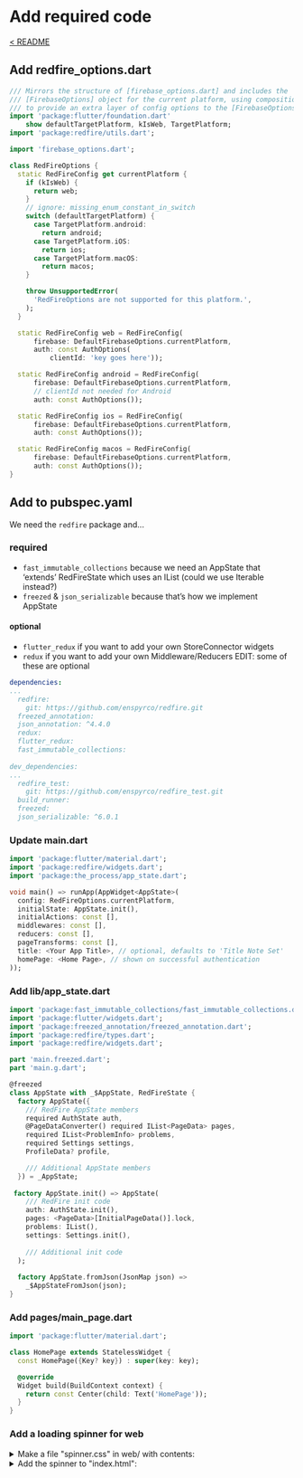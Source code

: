 # Add required code

[< README]

## Add redfire_options.dart

```Dart
/// Mirrors the structure of [firebase_options.dart] and includes the
/// [FirebaseOptions] object for the current platform, using composition
/// to provide an extra layer of config options to the [FirebaseOptions].
import 'package:flutter/foundation.dart'
    show defaultTargetPlatform, kIsWeb, TargetPlatform;
import 'package:redfire/utils.dart';

import 'firebase_options.dart';

class RedFireOptions {
  static RedFireConfig get currentPlatform {
    if (kIsWeb) {
      return web;
    }
    // ignore: missing_enum_constant_in_switch
    switch (defaultTargetPlatform) {
      case TargetPlatform.android:
        return android;
      case TargetPlatform.iOS:
        return ios;
      case TargetPlatform.macOS:
        return macos;
    }

    throw UnsupportedError(
      'RedFireOptions are not supported for this platform.',
    );
  }

  static RedFireConfig web = RedFireConfig(
      firebase: DefaultFirebaseOptions.currentPlatform,
      auth: const AuthOptions(
          clientId: 'key goes here'));

  static RedFireConfig android = RedFireConfig(
      firebase: DefaultFirebaseOptions.currentPlatform,
      // clientId not needed for Android
      auth: const AuthOptions());

  static RedFireConfig ios = RedFireConfig(
      firebase: DefaultFirebaseOptions.currentPlatform,
      auth: const AuthOptions());

  static RedFireConfig macos = RedFireConfig(
      firebase: DefaultFirebaseOptions.currentPlatform,
      auth: const AuthOptions());
}
```

## Add to pubspec.yaml

We need the `redfire` package and...

### required

- `fast_immutable_collections` because we need an AppState that ‘extends’ RedFireState which uses an IList (could we use Iterable instead?)
- `freezed` & `json_serializable` because that’s how we implement AppState

#### optional

- `flutter_redux` if you want to add your own StoreConnector widgets
- `redux` if you want to add your own Middleware/Reducers
EDIT: some of these are optional

```yml
dependencies:
...
  redfire:
    git: https://github.com/enspyrco/redfire.git
  freezed_annotation:
  json_annotation: ^4.4.0
  redux:
  flutter_redux:
  fast_immutable_collections:
 
dev_dependencies:
...
  redfire_test:
    git: https://github.com/enspyrco/redfire_test.git
  build_runner:
  freezed:
  json_serializable: ^6.0.1
```

### Update main.dart

```Dart
import 'package:flutter/material.dart';
import 'package:redfire/widgets.dart';
import 'package:the_process/app_state.dart';

void main() => runApp(AppWidget<AppState>(
  config: RedFireOptions.currentPlatform,
  initialState: AppState.init(),
  initialActions: const [],
  middlewares: const [],
  reducers: const [],
  pageTransforms: const [],
  title: <Your App Title>, // optional, defaults to 'Title Note Set'
  homePage: <Home Page>, // shown on successful authentication
));
```

### Add lib/app_state.dart

```Dart
import 'package:fast_immutable_collections/fast_immutable_collections.dart';
import 'package:flutter/widgets.dart';
import 'package:freezed_annotation/freezed_annotation.dart';
import 'package:redfire/types.dart';
import 'package:redfire/widgets.dart';

part 'main.freezed.dart';
part 'main.g.dart';

@freezed
class AppState with _$AppState, RedFireState {
  factory AppState({
    /// RedFire AppState members
    required AuthState auth,
    @PageDataConverter() required IList<PageData> pages,
    required IList<ProblemInfo> problems,
    required Settings settings,
    ProfileData? profile,

    /// Additional AppState members
  }) = _AppState;
 
 factory AppState.init() => AppState(
    /// RedFire init code
    auth: AuthState.init(),
    pages: <PageData>[InitialPageData()].lock,
    problems: IList(),
    settings: Settings.init(),
    
    /// Additional init code
  );
 
  factory AppState.fromJson(JsonMap json) =>
    _$AppStateFromJson(json);
}
```

### Add pages/main_page.dart

```Dart
import 'package:flutter/material.dart';

class HomePage extends StatelessWidget {
  const HomePage({Key? key}) : super(key: key);

  @override
  Widget build(BuildContext context) {
    return const Center(child: Text('HomePage'));
  }
}
```

### Add a loading spinner for web

<details>
<summary>Make a file "spinner.css" in web/ with contents:</summary>
<br>

```css
#centerOfScreen {
    position: absolute;
    top: 50%;
    left: 50%;
}
.lds-ellipsis {
  display: inline-block;
  position: relative;
  width: 80px;
  height: 80px;
}
.lds-ellipsis div {
  position: absolute;
  top: 33px;
  width: 13px;
  height: 13px;
  border-radius: 50%;
  background: #999;
  animation-timing-function: cubic-bezier(0, 1, 1, 0);
}
.lds-ellipsis div:nth-child(1) {
  left: 8px;
  animation: lds-ellipsis1 0.6s infinite;
}
.lds-ellipsis div:nth-child(2) {
  left: 8px;
  animation: lds-ellipsis2 0.6s infinite;
}
.lds-ellipsis div:nth-child(3) {
  left: 32px;
  animation: lds-ellipsis2 0.6s infinite;
}
.lds-ellipsis div:nth-child(4) {
  left: 56px;
  animation: lds-ellipsis3 0.6s infinite;
}
@keyframes lds-ellipsis1 {
  0% {
    transform: scale(0);
  }
  100% {
    transform: scale(1);
  }
}
@keyframes lds-ellipsis3 {
  0% {
    transform: scale(1);
  }
  100% {
    transform: scale(0);
  }
}
@keyframes lds-ellipsis2 {
  0% {
    transform: translate(0, 0);
  }
  100% {
    transform: translate(24px, 0);
  }
}
```

</details>

<details>
<summary>Add the spinner to "index.html":</summary>
<br>

In `<head>` add:

```html
<link rel="stylesheet" href="spinner.css">
```

In `<body>` add:

```html
<!-- Add a loading spinner in the center of the screen -->
<div id="centerOfScreen" class="lds-ellipsis"><div></div><div></div><div></div><div></div></div>
```

</details>

[< README]: ../../README.md
